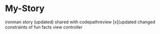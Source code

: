 # My-Story
ironman story 
(updated) shared with codepathreview
[x](updated changed constraints of fun facts view controller
